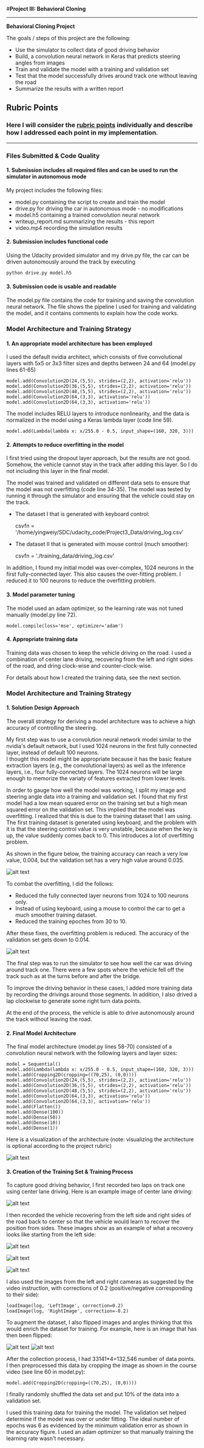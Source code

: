 #**Project III: Behavioral Cloning** 

---

**Behavioral Cloning Project**

The goals / steps of this project are the following:
* Use the simulator to collect data of good driving behavior
* Build, a convolution neural network in Keras that predicts steering angles from images
* Train and validate the model with a training and validation set
* Test that the model successfully drives around track one without leaving the road
* Summarize the results with a written report


[//]: # (Image References)

[model]: ./model.png "Model Visualization"
[accuracy]: ./TrainingAccuracy.png "accuracy"
[accuracy-kb]: ./nvidia100.png "kb_accuracy"
[cl]: ./center_lane.jpg
[cl_f]: ./center_lane_flipped.jpg
[left_rc1]: ./left_cover1.jpg
[left_rc2]: ./left_cover2.jpg
[left_rc3]: ./left_cover3.jpg


## Rubric Points
### Here I will consider the [rubric points](https://review.udacity.com/#!/rubrics/432/view) individually and describe how I addressed each point in my implementation.  

---
### Files Submitted & Code Quality

#### 1. Submission includes all required files and can be used to run the simulator in autonomous mode

My project includes the following files:
* model.py containing the script to create and train the model
* drive.py for driving the car in autonomous mode - no modifications
* model.h5 containing a trained convolution neural network 
* writeup_report.md summarizing the results - this report
* video.mp4 recording the simulation results

#### 2. Submission includes functional code
Using the Udacity provided simulator and my drive.py file, the car can be driven autonomously around the track by executing 
```sh
python drive.py model.h5
```

#### 3. Submission code is usable and readable

The model.py file contains the code for training and saving the convolution neural network. The file shows the pipeline I used for training and validating the model, and it contains comments to explain how the code works.

### Model Architecture and Training Strategy

#### 1. An appropriate model architecture has been employed

I used the default nvidia architect, which consists of five convolutional layers with 5x5 or 3x3 filter sizes 
and depths between 24 and 64 (model.py lines 61-65) 

    model.add(Convolution2D(24,(5,5), strides=(2,2), activation='relu'))
    model.add(Convolution2D(36,(5,5), strides=(2,2), activation='relu'))
    model.add(Convolution2D(48,(5,5), strides=(2,2), activation='relu'))
    model.add(Convolution2D(64,(3,3), activation='relu'))
    model.add(Convolution2D(64,(3,3), activation='relu'))

The model includes RELU layers to introduce nonlinearity, and the data is normalized in the model using a
 Keras lambda layer (code line 59). 

    model.add(Lambda(lambda x: x/255.0 - 0.5, input_shape=(160, 320, 3)))
    
#### 2. Attempts to reduce overfitting in the model

I first tried using the dropout layer approach, but the results are not good. Somehow, the vehicle cannot stay in the 
track after adding this layer. So I do not including this layer in the final model.

The model was trained and validated on different data sets to ensure that the model was not overfitting 
(code line 34-35). The model was tested by running it through the simulator and ensuring that the vehicle 
could stay on the track.

* The dataset I that is generated with keyboard control:

    csvfn = '/home/yingweiy/SDC/udacity_code/Project3_Data/driving_log.csv'

* The dataset II that is generated with mouse control (much smoother):

    csvfn = './training_data/driving_log.csv'

In addition, I found my initial model was over-complex, 1024 neurons in the first fully-connected layer. This 
also causes the over-fitting problem. I reduced it to 100 neurons to reduce the overfitting problem.


#### 3. Model parameter tuning

The model used an adam optimizer, so the learning rate was not tuned manually (model.py line 72).

    model.compile(loss='mse', optimizer='adam')

#### 4. Appropriate training data

Training data was chosen to keep the vehicle driving on the road. I used a combination of center lane driving,
 recovering from the left and right sides of the road, and dring clock-wise and counter-clock-wise. 

For details about how I created the training data, see the next section. 

### Model Architecture and Training Strategy

#### 1. Solution Design Approach

The overall strategy for deriving a model architecture was to achieve a high accuracy of controlling the steering.

My first step was to use a convolution neural network model similar to the nvidia's default network, but I used 1024 
neurons in the first fully connected layer, instead of default 100 neurons.  
I thought this model might be appropriate because it has the basic feature extraction layers (e.g., the convolutional layers)
as well as the inference layers, i.e., four fully-connected layers. The 1024 neurons will be large enough 
to memorize the variaty of features extracted from lower levels.

In order to gauge how well the model was working, I split my image and steering angle data into a training and
 validation set. I found that my first model had a low mean squared error on the training set but a high mean squared 
 error on the validation set. This implied that the model was overfitting. I realized that this is due to the training dataset 
 that I am using. The first training dataset is generated using keyboard, and the problem with it is that the steering 
 control value is very unstable, because when the key is up, the value suddenly comes back to 0. This introduces a lot of 
 overfitting problem. 
 
As shown in the figure below, the training accuracy can reach a very low value, 0.004, but the validation set has a 
very high value around 0.035.
   
![alt text][accuracy-kb]

To combat the overfitting, I did the follows:

* Reduced the fully connected layer neurons from 1024 to 100 neurons only.
* Instead of using keyboard, using a mouse to control the car to get a much smoother training dataset.
* Reduced the training epoches from 30 to 10. 

After these fixes, the overfitting problem is reduced. The accuracy of the validation set gets down to 0.014.

![alt text][accuracy]

The final step was to run the simulator to see how well the car was driving around track one. There were a few 
spots where the vehicle fell off the track such as at the turns before and after the bridge.
 
To improve the driving behavior in these cases, I added more training data by recording the drivings around those 
segments. In addition, I also drived a lap clockwise to generate some right turn data points. 

At the end of the process, the vehicle is able to drive autonomously around the track without leaving the road.

#### 2. Final Model Architecture

The final model architecture (model.py lines 58-70) consisted of a convolution neural network with the 
following layers and layer sizes:

    model = Sequential()
    model.add(Lambda(lambda x: x/255.0 - 0.5, input_shape=(160, 320, 3)))
    model.add(Cropping2D(cropping=((70,25), (0,0))))
    model.add(Convolution2D(24,(5,5), strides=(2,2), activation='relu'))
    model.add(Convolution2D(36,(5,5), strides=(2,2), activation='relu'))
    model.add(Convolution2D(48,(5,5), strides=(2,2), activation='relu'))
    model.add(Convolution2D(64,(3,3), activation='relu'))
    model.add(Convolution2D(64,(3,3), activation='relu'))
    model.add(Flatten())
    model.add(Dense(100))
    model.add(Dense(50))
    model.add(Dense(10))
    model.add(Dense(1))

Here is a visualization of the architecture (note: visualizing the architecture is optional according to the project rubric)

![alt text][model]

#### 3. Creation of the Training Set & Training Process

To capture good driving behavior, I first recorded two laps on track one using center lane driving. 
Here is an example image of center lane driving:

![alt text][cl]

I then recorded the vehicle recovering from the left side and right sides of the road back to center 
so that the vehicle would learn to recover the position from sides. 
These images show as an example of what a recovery looks like starting from the left side:

![alt text][left_rc1]

![alt text][left_rc2]

![alt text][left_rc3]

I also used the images from the left and right cameras as suggested by the video instruction, with corrections 
of 0.2 (positive/negative corresponding to their side):

    loadImage(log, 'LeftImage', correction=0.2)
    loadImage(log, 'RightImage', correction=-0.2)


To augment the dataset, I also flipped images and angles thinking that this would enrich the dataset for training.
 For example, here is an image that has then been flipped:

![alt text][cl]
![alt text][cl_f]

After the collection process, I had 33141*4=132,546 number of data points. I then preprocessed this data by cropping the image
as shown in the course video (see line 60 in model.py):

    model.add(Cropping2D(cropping=((70,25), (0,0)))) 

I finally randomly shuffled the data set and put 10% of the data into a validation set. 

I used this training data for training the model. The validation set helped determine if the model was 
over or under fitting. The ideal number of epochs was 6 as evidenced by the minimum validation error as shown in the 
accuracy figure. 
I used an adam optimizer so that manually training the learning rate wasn't necessary.
